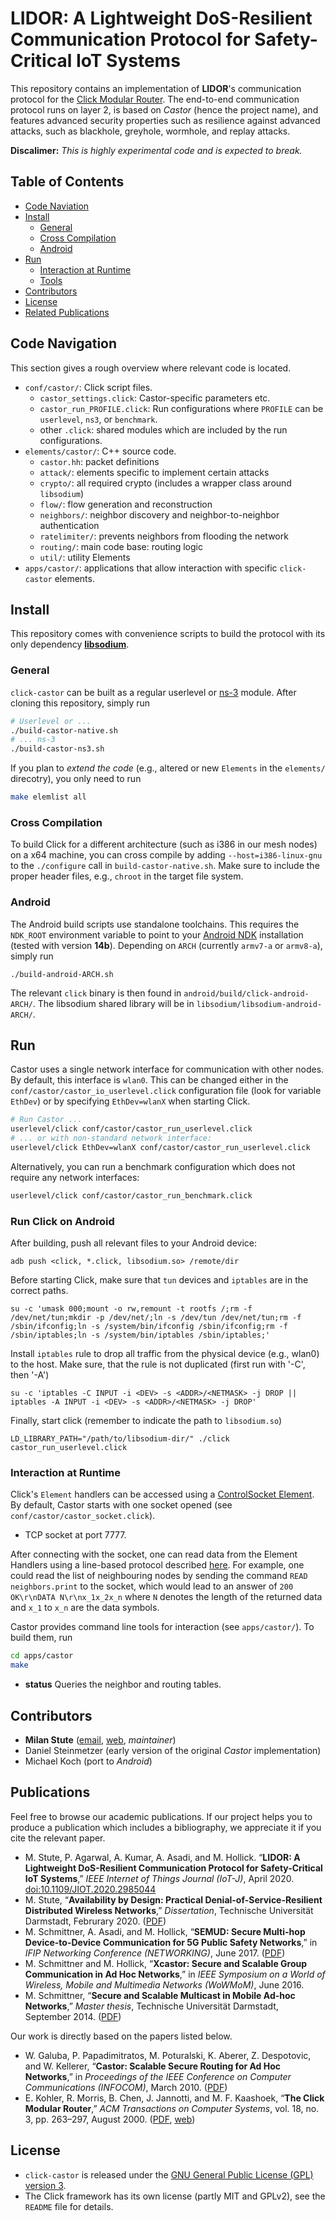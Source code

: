 # LIDOR: A Lightweight DoS-Resilient Communication Protocol for Safety-Critical IoT Systems

This repository contains an implementation of **LIDOR**'s communication protocol for the [Click Modular Router](http://www.read.cs.ucla.edu/click/).
The end-to-end communication protocol runs on layer 2, is based on *Castor* (hence the project name), and features advanced security properties such as resilience against advanced attacks, such as blackhole, greyhole, wormhole, and replay attacks.

**Discalimer:** *This is highly experimental code and is expected to break.*


## Table of Contents

* [Code Naviation](#code-navigation)
* [Install](#install)
    * [General](#general)
    * [Cross Compilation](#cross-compilation)
    * [Android](#android)
* [Run](#run)
    * [Interaction at Runtime](#interaction-at-runtime)
    * [Tools](#tools)
* [Contributors](#contributors)
* [License](#license)
* [Related Publications](#related-publications)


## Code Navigation

This section gives a rough overview where relevant code is located.
* `conf/castor/`: Click script files.
    * `castor_settings.click`: Castor-specific parameters etc.
    * `castor_run_PROFILE.click`: Run configurations where `PROFILE` can be `userlevel`, `ns3`, or `benchmark`.
    * other `.click`: shared modules which are included by the run configurations.
* `elements/castor/`: C++ source code.
    * `castor.hh`: packet definitions
    * `attack/`: elements specific to implement certain attacks
    * `crypto/`: all required crypto (includes a wrapper class around `libsodium`)
    * `flow/`: flow generation and reconstruction
    * `neighbors/`: neighbor discovery and neighbor-to-neighbor authentication
    * `ratelimiter/`: prevents neighbors from flooding the network
    * `routing/`: main code base: routing logic
    * `util/`: utility Elements
* `apps/castor/`: applications that allow interaction with specific `click-castor` elements.


## Install

This repository comes with convenience scripts to build the protocol with its only dependency **[libsodium](https://download.libsodium.org/doc/)**.

### General
`click-castor` can be built as a regular userlevel or [ns-3](https://www.nsnam.org/) module.
After cloning this repository, simply run
```bash
# Userlevel or ...
./build-castor-native.sh
# ... ns-3
./build-castor-ns3.sh
```

If you plan to *extend the code* (e.g., altered or new `Elements` in the `elements/` direcotry), you only need to run 
```bash
make elemlist all
```

### Cross Compilation
To build Click for a different architecture (such as i386 in our mesh nodes) on a x64 machine, you can cross compile by adding `--host=i386-linux-gnu` to the `./configure` call in `build-castor-native.sh`. Make sure to include the proper header files, e.g., `chroot` in the target file system.

### Android
The Android build scripts use standalone toolchains. This requires the `NDK_ROOT` environment variable to point to your [Android NDK](https://developer.android.com/ndk/) installation (tested with version **14b**).
Depending on `ARCH` (currently `armv7-a` or `armv8-a`), simply run
```
./build-android-ARCH.sh
```
The relevant `click` binary is then found in `android/build/click-android-ARCH/`.
The libsodium shared library will be in `libsodium/libsodium-android-ARCH/`.


## Run
Castor uses a single network interface for communication with other nodes. By default, this interface is `wlan0`. This can be changed either in the `conf/castor/castor_io_userlevel.click` configuration file (look for variable `EthDev`) or by specifying `EthDev=wlanX` when starting Click.

```bash
# Run Castor ...
userlevel/click conf/castor/castor_run_userlevel.click
# ... or with non-standard network interface:
userlevel/click EthDev=wlanX conf/castor/castor_run_userlevel.click
```

Alternatively, you can run a benchmark configuration which does not require any network interfaces:
```bash
userlevel/click conf/castor/castor_run_benchmark.click
```

### Run Click on Android

After building, push all relevant files to your Android device:

```
adb push <click, *.click, libsodium.so> /remote/dir
```

Before starting Click, make sure that `tun` devices and `iptables` are in the correct paths.

```
su -c 'umask 000;mount -o rw,remount -t rootfs /;rm -f /dev/net/tun;mkdir -p /dev/net/;ln -s /dev/tun /dev/net/tun;rm -f /sbin/ifconfig;ln -s /system/bin/ifconfig /sbin/ifconfig;rm -f /sbin/iptables;ln -s /system/bin/iptables /sbin/iptables;'
```

Install `iptables` rule to drop all traffic from the physical device (e.g., wlan0) to the host. 
Make sure, that the rule is not duplicated (first run with '-C', then '-A')
```
su -c 'iptables -C INPUT -i <DEV> -s <ADDR>/<NETMASK> -j DROP || iptables -A INPUT -i <DEV> -s <ADDR>/<NETMASK> -j DROP'
```

Finally, start click (remember to indicate the path to `libsodium.so`)

```
LD_LIBRARY_PATH="/path/to/libsodium-dir/" ./click castor_run_userlevel.click
```

### Interaction at Runtime

Click's `Element` handlers can be accessed using a [ControlSocket Element](http://read.cs.ucla.edu/click/elements/controlsocket).
By default, Castor starts with one socket opened (see `conf/castor/castor_socket.click`).
- TCP socket at port 7777.

After connecting with the socket, one can read data from the Element Handlers using a line-based protocol described [here](http://read.cs.ucla.edu/click/elements/controlsocket).
For example, one could read the list of neighbouring nodes by sending the command `READ neighbors.print` to the socket, which would lead to an answer of `200 OK\r\nDATA N\r\nx_1x_2x_n` where `N` denotes the length of the returned data and `x_1` to `x_n` are the data symbols.

Castor provides command line tools for interaction (see `apps/castor/`). To build them, run
```bash
cd apps/castor
make
```
* **status** Queries the neighbor and routing tables.


## Contributors

* **Milan Stute** ([email](mailto:mstute@seemoo.tu-darmstadt.de), [web](https://seemoo.de/mstute), *maintainer*)
* Daniel Steinmetzer (early version of the original *Castor* implementation)
* Michael Koch (port to *Android*)


## Publications

Feel free to browse our academic publications. If our project helps you to produce a publication which includes a bibliography, we appreciate it if you cite the relevant paper.

* M. Stute, P. Agarwal, A. Kumar, A. Asadi, and M. Hollick. “**LIDOR: A Lightweight DoS-Resilient Communication Protocol for Safety-Critical IoT Systems**,” *IEEE Internet of Things Journal (IoT-J)*, April 2020. [doi:10.1109/JIOT.2020.2985044](https://doi.org/10.1109/JIOT.2020.2985044)
* M. Stute, “**Availability by Design: Practical Denial-of-Service-Resilient Distributed Wireless Networks**,” *Dissertation*, Technische Universität Darmstadt, Februrary 2020. ([PDF](https://tuprints.ulb.tu-darmstadt.de/11457/))
* M. Schmittner, A. Asadi, and M. Hollick, “**SEMUD: Secure Multi-hop Device-to-Device Communication for 5G Public Safety Networks**,” in *IFIP Networking Conference (NETWORKING)*, June 2017. ([PDF](http://dl.ifip.org/db/conf/networking/networking2017/1570334533.pdf))
* M. Schmittner and M. Hollick, “**Xcastor: Secure and Scalable Group Communication in Ad Hoc Networks**,” in *IEEE Symposium on a World of Wireless, Mobile and Multimedia Networks (WoWMoM)*, June 2016.
* M. Schmittner, “**Secure and Scalable Multicast in Mobile Ad-hoc Networks**,” *Master thesis*, Technische Universität Darmstadt, September 2014. ([PDF](https://tuprints.ulb.tu-darmstadt.de/6607/))

Our work is directly based on the papers listed below.

* W. Galuba, P. Papadimitratos, M. Poturalski, K. Aberer, Z. Despotovic, and W. Kellerer, “**Castor: Scalable Secure Routing for Ad Hoc Networks**,” in *Proceedings of the IEEE Conference on Computer Communications (INFOCOM)*, March 2010. ([PDF](https://infoscience.epfl.ch/record/148217/files/castor.pdf))
* E. Kohler, R. Morris, B. Chen, J. Jannotti, and M. F. Kaashoek, “**The Click Modular Router**,” *ACM Transactions on Computer Systems*, vol. 18, no. 3, pp. 263–297, August 2000. ([PDF](https://pdos.csail.mit.edu/papers/click:tocs00/paper.pdf), [web](http://read.cs.ucla.edu/click/click))


## License
* `click-castor` is released under the [GNU General Public License (GPL) version 3](http://www.gnu.org/licenses/).
* The Click framework has its own license (partly MIT and GPLv2), see the `README` file for details.
